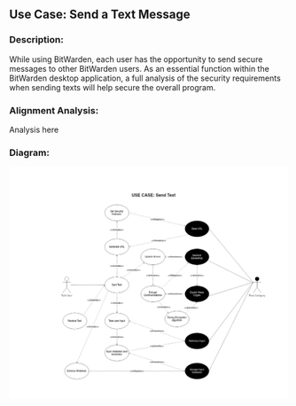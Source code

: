 ## Use Case: Send a Text Message

### Description:
While using BitWarden, each user has the opportunity to send secure messages to other BitWarden users. As an essential function within the BitWarden desktop application, a full analysis of the security requirements when sending texts will help secure the overall program.

### Alignment Analysis:

Analysis here

### Diagram:
![](https://github.com/DoctorEww/software-assurance/blob/main/usecase/send_text/SendText_V2.drawio.jpg)
